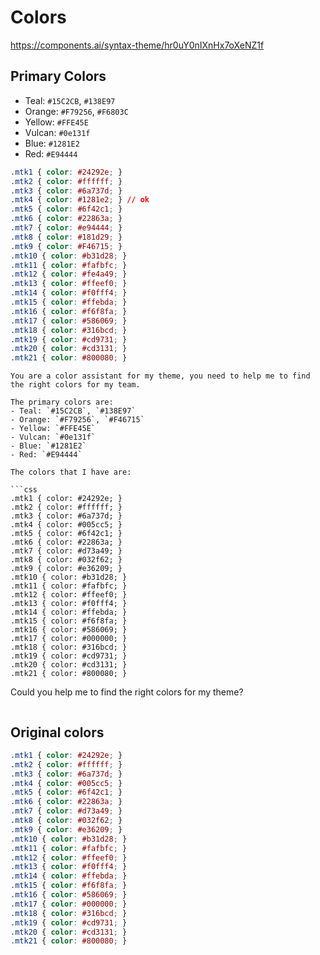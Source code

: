 # Colors

<https://components.ai/syntax-theme/hr0uY0nIXnHx7oXeNZ1f>

## Primary Colors

- Teal: `#15C2CB`, `#138E97`
- Orange: `#F79256`, `#F6803C`
- Yellow: `#FFE45E`
- Vulcan: `#0e131f`
- Blue: `#1281E2`
- Red: `#E94444`

```css
.mtk1 { color: #24292e; }
.mtk2 { color: #ffffff; }
.mtk3 { color: #6a737d; }
.mtk4 { color: #1281e2; } // ok
.mtk5 { color: #6f42c1; }
.mtk6 { color: #22863a; }
.mtk7 { color: #e94444; }
.mtk8 { color: #181d29; }
.mtk9 { color: #F46715; }
.mtk10 { color: #b31d28; }
.mtk11 { color: #fafbfc; }
.mtk12 { color: #fe4a49; }
.mtk13 { color: #ffeef0; }
.mtk14 { color: #f0fff4; }
.mtk15 { color: #ffebda; }
.mtk16 { color: #f6f8fa; }
.mtk17 { color: #586069; }
.mtk18 { color: #316bcd; }
.mtk19 { color: #cd9731; }
.mtk20 { color: #cd3131; }
.mtk21 { color: #800080; }
```

```plain
You are a color assistant for my theme, you need to help me to find the right colors for my team.

The primary colors are:
- Teal: `#15C2CB`, `#138E97`
- Orange: `#F79256`, `#F46715`
- Yellow: `#FFE45E`
- Vulcan: `#0e131f`
- Blue: `#1281E2`
- Red: `#E94444`

The colors that I have are:

```css
.mtk1 { color: #24292e; }
.mtk2 { color: #ffffff; }
.mtk3 { color: #6a737d; }
.mtk4 { color: #005cc5; }
.mtk5 { color: #6f42c1; }
.mtk6 { color: #22863a; }
.mtk7 { color: #d73a49; }
.mtk8 { color: #032f62; }
.mtk9 { color: #e36209; }
.mtk10 { color: #b31d28; }
.mtk11 { color: #fafbfc; }
.mtk12 { color: #ffeef0; }
.mtk13 { color: #f0fff4; }
.mtk14 { color: #ffebda; }
.mtk15 { color: #f6f8fa; }
.mtk16 { color: #586069; }
.mtk17 { color: #000000; }
.mtk18 { color: #316bcd; }
.mtk19 { color: #cd9731; }
.mtk20 { color: #cd3131; }
.mtk21 { color: #800080; }
```

Could you help me to find the right colors for my theme?

```css
```

## Original colors

```css
.mtk1 { color: #24292e; }
.mtk2 { color: #ffffff; }
.mtk3 { color: #6a737d; }
.mtk4 { color: #005cc5; }
.mtk5 { color: #6f42c1; }
.mtk6 { color: #22863a; }
.mtk7 { color: #d73a49; }
.mtk8 { color: #032f62; }
.mtk9 { color: #e36209; }
.mtk10 { color: #b31d28; }
.mtk11 { color: #fafbfc; }
.mtk12 { color: #ffeef0; }
.mtk13 { color: #f0fff4; }
.mtk14 { color: #ffebda; }
.mtk15 { color: #f6f8fa; }
.mtk16 { color: #586069; }
.mtk17 { color: #000000; }
.mtk18 { color: #316bcd; }
.mtk19 { color: #cd9731; }
.mtk20 { color: #cd3131; }
.mtk21 { color: #800080; }
```
